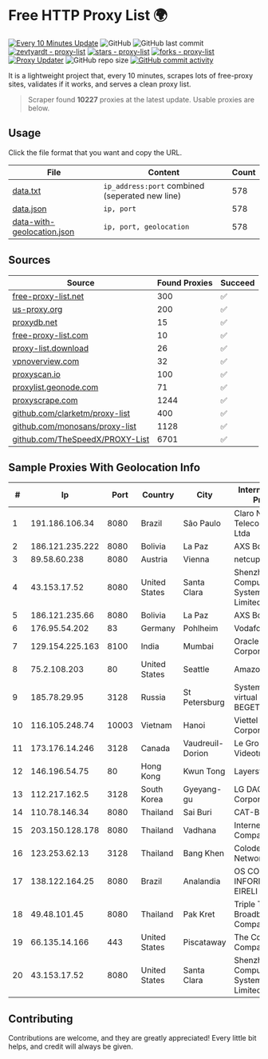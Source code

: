 
# Free HTTP Proxy List 🌍

[![Every 10 Minutes Update](https://github.com/mertguvencli/http-proxy-list/actions/workflows/main.yml/badge.svg?branch=main)](https://github.com/mertguvencli/http-proxy-list/actions/workflows/main.yml)
![GitHub](https://img.shields.io/github/license/mertguvencli/http-proxy-list)
![GitHub last commit](https://img.shields.io/github/last-commit/mertguvencli/http-proxy-list)
[![zevtyardt - proxy-list](https://img.shields.io/static/v1?label=zevtyardt&message=proxy-list&color=blue&logo=github)](https://github.com/zevtyardt/proxy-list "Go to GitHub repo")
[![stars - proxy-list](https://img.shields.io/github/stars/zevtyardt/proxy-list?style=social)](https://github.com/zevtyardt/proxy-list)
[![forks - proxy-list](https://img.shields.io/github/forks/zevtyardt/proxy-list?style=social)](https://github.com/zevtyardt/proxy-list)
[![Proxy Updater](https://github.com/zevtyardt/proxy-list/workflows/Proxy%20Updater/badge.svg)](https://github.com/zevtyardt/proxy-list/actions?query=workflow:"Proxy+Updater")
![GitHub repo size](https://img.shields.io/github/repo-size/zevtyardt/proxy-list)
[![GitHub commit activity](https://img.shields.io/github/commit-activity/m/zevtyardt/proxy-list?logo=commits)](https://github.com/zevtyardt/proxy-list/commits/main)

It is a lightweight project that, every 10 minutes, scrapes lots of free-proxy sites, validates if it works, and serves a clean proxy list.

> Scraper found **10227** proxies at the latest update. Usable proxies are below.

## Usage

Click the file format that you want and copy the URL.

|File|Content|Count|
|----|-------|-----|
|[data.txt](https://raw.githubusercontent.com/mertguvencli/http-proxy-list/main/proxy-list/data.txt)|`ip_address:port` combined (seperated new line)|578|
|[data.json](https://raw.githubusercontent.com/mertguvencli/http-proxy-list/main/proxy-list/data.json)|`ip, port`|578|
|[data-with-geolocation.json](https://raw.githubusercontent.com/mertguvencli/http-proxy-list/main/proxy-list/data-with-geolocation.json)|`ip, port, geolocation`|578|

## Sources

|Source|Found Proxies|Succeed|
|------|-------------|-------|
|[free-proxy-list.net](https://free-proxy-list.net)|300|✅|
|[us-proxy.org](https://www.us-proxy.org)|200|✅|
|[proxydb.net](http://proxydb.net)|15|✅|
|[free-proxy-list.com](https://free-proxy-list.com/?page=&port=&type%5B%5D=http&type%5B%5D=https&up_time=0&search=Search)|10|✅|
|[proxy-list.download](https://www.proxy-list.download/HTTP)|26|✅|
|[vpnoverview.com](https://vpnoverview.com/privacy/anonymous-browsing/free-proxy-servers)|32|✅|
|[proxyscan.io](https://www.proxyscan.io)|100|✅|
|[proxylist.geonode.com](https://proxylist.geonode.com/api/proxy-list?limit=300&page=1&sort_by=lastChecked&sort_type=desc&protocols=http,https)|71|✅|
|[proxyscrape.com](https://api.proxyscrape.com/v2/?request=displayproxies&protocol=http&timeout=10000&country=all&ssl=all&anonymity=all)|1244|✅|
|[github.com/clarketm/proxy-list](https://raw.githubusercontent.com/clarketm/proxy-list/master/proxy-list-raw.txt)|400|✅|
|[github.com/monosans/proxy-list](https://raw.githubusercontent.com/monosans/proxy-list/main/proxies/http.txt)|1128|✅|
|[github.com/TheSpeedX/PROXY-List](https://raw.githubusercontent.com/TheSpeedX/PROXY-List/master/http.txt)|6701|✅|


## Sample Proxies With Geolocation Info

|#|Ip|Port|Country|City|Internet Service Provider|
|-|--|----|-------|----|-------------------------|
|1|191.186.106.34|8080|Brazil|São Paulo|Claro NXT Telecomunicacoes Ltda|
|2|186.121.235.222|8080|Bolivia|La Paz|AXS Bolivia S. A.|
|3|89.58.60.238|8080|Austria|Vienna|netcup GmbH|
|4|43.153.17.52|8080|United States|Santa Clara|Shenzhen Tencent Computer Systems Company Limited|
|5|186.121.235.66|8080|Bolivia|La Paz|AXS Bolivia S. A.|
|6|176.95.54.202|83|Germany|Pohlheim|Vodafone GmbH|
|7|129.154.225.163|8100|India|Mumbai|Oracle Corporation|
|8|75.2.108.203|80|United States|Seattle|Amazon.com, Inc.|
|9|185.78.29.95|3128|Russia|St Petersburg|System servers virtual hosting BEGET.RU|
|10|116.105.248.74|10003|Vietnam|Hanoi|Viettel Corporation|
|11|173.176.14.246|3128|Canada|Vaudreuil-Dorion|Le Groupe Videotron Ltee|
|12|146.196.54.75|80|Hong Kong|Kwun Tong|Layerstack Limited|
|13|112.217.162.5|3128|South Korea|Gyeyang-gu|LG DACOM Corporation|
|14|110.78.146.34|8080|Thailand|Sai Buri|CAT-BB|
|15|203.150.128.178|8080|Thailand|Vadhana|Internet Thailand Company Ltd|
|16|123.253.62.13|3128|Thailand|Bang Khen|Colodee Digital Network CO|
|17|138.122.164.25|8080|Brazil|Analandia|OS CONNECT INFORMATICA EIRELI - EPP|
|18|49.48.101.45|8080|Thailand|Pak Kret|Triple T Broadband Public Company Limited|
|19|66.135.14.166|443|United States|Piscataway|The Constant Company, LLC|
|20|43.153.17.52|8080|United States|Santa Clara|Shenzhen Tencent Computer Systems Company Limited|



## Contributing

Contributions are welcome, and they are greatly appreciated! Every
little bit helps, and credit will always be given.


